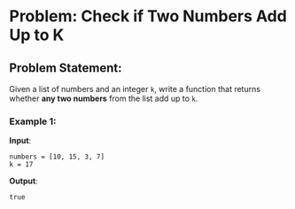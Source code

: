 # Problem: Check if Two Numbers Add Up to K

## Problem Statement:
Given a list of numbers and an integer `k`, write a function that returns whether **any two numbers** from the list add up to `k`.

### Example 1:
**Input**:
```plaintext
numbers = [10, 15, 3, 7]
k = 17
```
**Output**:
```plaintext
true
```